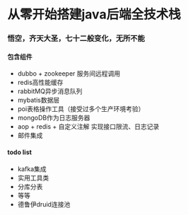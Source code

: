 # 从零开始搭建java后端全技术栈

### 悟空，齐天大圣，七十二般变化，无所不能
#### 包含组件
- dubbo + zookeeper 服务间远程调用
- redis高性能缓存
- rabbitMQ异步消息队列
- mybatis数据层
- poi表格操作工具（接受过多个生产环境考验）
- mongoDB作为日志服务器
- aop + redis + 自定义注解 实现接口限流、日志记录
- 邮件集成
#### todo list
-  kafka集成
- 实用工具类
- 分库分表
- 等等
- 德鲁伊druid连接池


